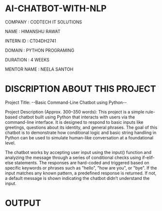 # AI-CHATBOT-WITH-NLP
COMPANY : CODTECH IT SOLUTIONS

NAME : HIMANSHU RAWAT

INTERN ID : CT04DH2741

DOMAIN : PYTHON PROGRAMING

DURATION : 4 WEEKS

MENTOR NAME : NEELA SANTOH

# DISCRIPTION ABOUT THIS PROJECT
Project Title: --Basic Command-Line Chatbot using Python--

Project Description (Approx. 300–350 words): This project is a simple rule-based chatbot built using Python that interacts with users via the command-line interface. It is designed to respond to basic inputs like greetings, questions about its identity, and general phrases. The goal of this chatbot is to demonstrate how conditional logic and basic string handling in Python can be used to simulate human-like conversation at a foundational level.

The chatbot works by accepting user input using the input() function and analyzing the message through a series of conditional checks using if-elif-else statements. The responses are hard-coded and triggered based on specific keywords or phrases such as "hello", "how are you", or "bye". If the input matches any known pattern, a predefined response is returned. If not, a default message is shown indicating the chatbot didn’t understand the input.

# OUTPUT
